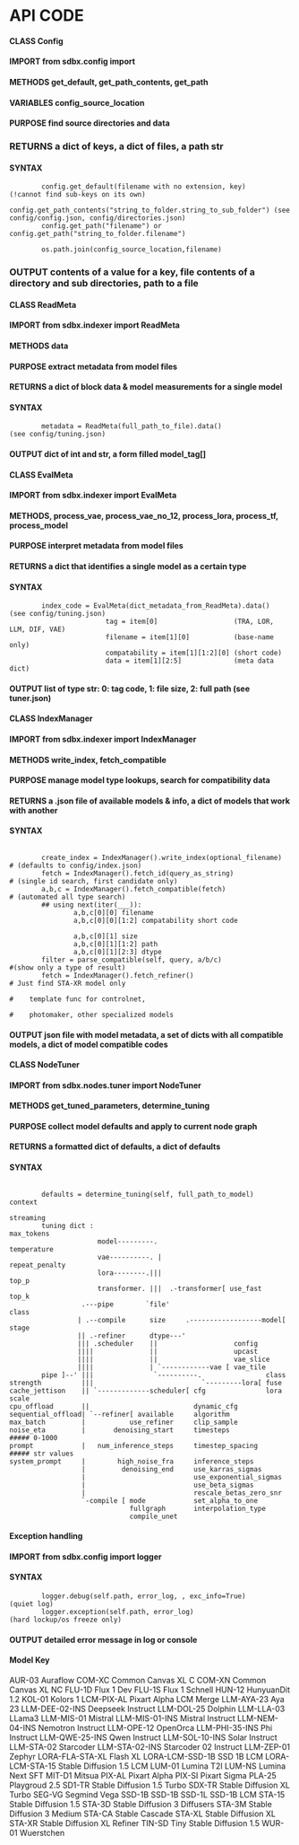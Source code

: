 
# API CODE

#### CLASS Config
#### IMPORT from sdbx.config import
#### METHODS get_default, get_path_contents, get_path
#### VARIABLES config_source_location
#### PURPOSE find source directories and data
### RETURNS a dict of keys, a dict of files, a path str
#### SYNTAX
```
        config.get_default(filename with no extension, key)               (!cannot find sub-keys on its own)
        config.get_path_contents("string_to_folder.string_to_sub_folder") (see config/config.json, config/directories.json)
        config.get_path("filename") or config.get_path("string_to_folder.filename")
        
        os.path.join(config_source_location,filename)
```
### OUTPUT contents of a value for a key, file contents of a directory and sub directories, path to a file

#### CLASS ReadMeta
#### IMPORT from sdbx.indexer import ReadMeta
#### METHODS data
#### PURPOSE extract metadata from model files
#### RETURNS a dict of block data & model measurements for a single model
#### SYNTAX 
```
        metadata = ReadMeta(full_path_to_file).data()                 (see config/tuning.json)
```
#### OUTPUT dict of int and str, a form filled model_tag[] 

#### CLASS EvalMeta
#### IMPORT from sdbx.indexer import EvalMeta
#### METHODS, process_vae, process_vae_no_12, process_lora, process_tf, process_model 
#### PURPOSE interpret metadata from model files
#### RETURNS a dict that identifies a single model as a certain type 
#### SYNTAX 
```
        index_code = EvalMeta(dict_metadata_from_ReadMeta).data()        (see config/tuning.json)
                        tag = item[0]                   (TRA, LOR, LLM, DIF, VAE)
                        filename = item[1][0]           (base-name only)
                        compatability = item[1][1:2][0] (short code)
                        data = item[1][2:5]             (meta data dict)
```
#### OUTPUT list of type str: 0: tag code, 1: file size, 2: full path (see tuner.json)

#### CLASS IndexManager
#### IMPORT from sdbx.indexer import IndexManager
#### METHODS write_index, fetch_compatible
#### PURPOSE manage model type lookups, search for compatibility data
#### RETURNS a .json file of available models & info, a dict of models that work with another
#### SYNTAX 
```

        create_index = IndexManager().write_index(optional_filename)       # (defaults to config/index.json)
        fetch = IndexManager().fetch_id(query_as_string)                   # (single id search, first candidate only)
        a,b,c = IndexManager().fetch_compatible(fetch)                     # (automated all type search)
        ## using next(iter(___)):
                a,b,c[0][0] filename
                a,b,c[0][0][1:2] compatability short code

                a,b,c[0][1] size
                a,b,c[0][1][1:2] path
                a,b,c[0][1][2:3] dtype
        filter = parse_compatible(self, query, a/b/c)                      #(show only a type of result)
        fetch = IndexManager().fetch_refiner()                             # Just find STA-XR model only
                                                                           #    template func for controlnet,
                                                                           #    photomaker, other specialized models

```
#### OUTPUT json file with model metadata, a set of dicts with all compatible models, a dict of model compatible codes

#### CLASS NodeTuner
#### IMPORT from sdbx.nodes.tuner import NodeTuner
#### METHODS get_tuned_parameters, determine_tuning
#### PURPOSE collect model defaults and apply to current node graph
#### RETURNS a formatted dict of defaults, a dict of defaults
#### SYNTAX
```

        defaults = determine_tuning(self, full_path_to_model)         context
                                                                      streaming
        tuning dict :                                                 max_tokens
                      model---------.                                 temperature
                      vae----------. |                                repeat_penalty
                      lora--------.|||                                top_p
                      transformer. |||  .-transformer[ use_fast       top_k
                  .---pipe        `file'                              class
                 | .--compile      size     .------------------model[ stage       
                 || .-refiner      dtype---'    
                 ||| .scheduler    ||                   config
                 ||||              ||                   upcast
                 ||||              ||                   vae_slice  
                 ||||              | `------------vae [ vae_tile       
        pipe ]--' |||               `----------.                class          
strength          |||                           `---------lora[ fuse
cache_jettison    || `-------------scheduler[ cfg               lora scale         
cpu_offload       ||                          dynamic_cfg
sequential_offload| `--refiner[ available     algorithm
max_batch         |           use_refiner     clip_sample
noise_eta         |       denoising_start     timesteps            ##### 0-1000
prompt            |   num_inference_steps     timestep_spacing     ##### str values
system_prompt     |        high_noise_fra     inference_steps
                  |         denoising_end     use_karras_sigmas
                  |                           use_exponential_sigmas
                  |                           use_beta_sigmas
                  |                           rescale_betas_zero_snr
                  `-compile [ mode            set_alpha_to_one
                              fullgraph       interpolation_type
                              compile_unet

```

#### Exception handling
#### IMPORT from sdbx.config import logger
#### SYNTAX
```
        logger.debug(self.path, error_log, , exc_info=True)                 (quiet log)
        logger.exception(self.path, error_log)                              (hard lockup/os freeze only)
```
#### OUTPUT detailed error message in log or console


#### Model Key
AUR-03 Auraflow
COM-XC Common Canvas XL C
COM-XN Common Canvas XL NC
FLU-1D Flux 1 Dev
FLU-1S Flux 1 Schnell
HUN-12 HunyuanDit 1.2
KOL-01 Kolors 1
LCM-PIX-AL Pixart Alpha LCM Merge
LLM-AYA-23 Aya 23
LLM-DEE-02-INS Deepseek Instruct
LLM-DOL-25 Dolphin
LLM-LLA-03 LLama3
LLM-MIS-01 Mistral
LLM-MIS-01-INS Mistral Instruct
LLM-NEM-04-INS Nemotron Instruct
LLM-OPE-12 OpenOrca
LLM-PHI-35-INS Phi Instruct
LLM-QWE-25-INS Qwen Instruct
LLM-SOL-10-INS Solar Instruct
LLM-STA-02 Starcoder
LLM-STA-02-INS Starcoder 02 Instruct
LLM-ZEP-01 Zephyr
LORA-FLA-STA-XL Flash XL
LORA-LCM-SSD-1B SSD 1B LCM
LORA-LCM-STA-15 Stable Diffusion 1.5 LCM
LUM-01 Lumina T2I
LUM-NS Lumina Next SFT
MIT-D1 Mitsua
PIX-AL Pixart Alpha
PIX-SI Pixart Sigma
PLA-25 Playgroud 2.5
SD1-TR Stable Diffusion 1.5 Turbo
SDX-TR Stable Diffusion XL Turbo
SEG-VG Segmind Vega
SSD-1B SSD-1B
SSD-1L SSD-1B LCM
STA-15 Stable Diffusion 1.5
STA-3D Stable Diffusion 3 Diffusers
STA-3M Stable Diffusion 3 Medium
STA-CA Stable Cascade
STA-XL Stable Diffusion XL
STA-XR Stable Diffusion XL Refiner
TIN-SD Tiny Stable Diffusion 1.5
WUR-01 Wuerstchen
